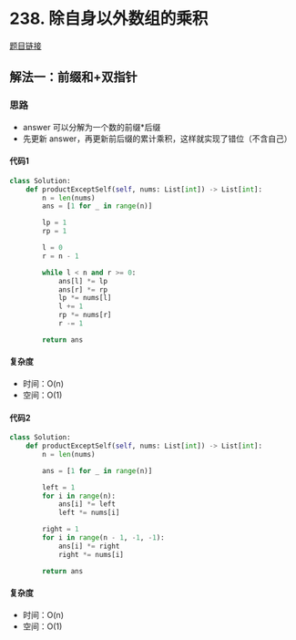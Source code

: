 # 238. 除自身以外数组的乘积

[题目链接](https://leetcode.cn/problems/product-of-array-except-self/description/)

## 解法一：前缀和+双指针

### 思路

- answer 可以分解为一个数的前缀*后缀
- 先更新 answer，再更新前后缀的累计乘积，这样就实现了错位（不含自己）

#### 代码1

```py
class Solution:
    def productExceptSelf(self, nums: List[int]) -> List[int]:
        n = len(nums)
        ans = [1 for _ in range(n)]

        lp = 1
        rp = 1

        l = 0
        r = n - 1

        while l < n and r >= 0:
            ans[l] *= lp
            ans[r] *= rp
            lp *= nums[l]
            l += 1
            rp *= nums[r]
            r -= 1

        return ans
```

#### 复杂度

- 时间：O(n)
- 空间：O(1)

#### 代码2

```py
class Solution:
    def productExceptSelf(self, nums: List[int]) -> List[int]:
        n = len(nums)

        ans = [1 for _ in range(n)]

        left = 1
        for i in range(n):
            ans[i] *= left
            left *= nums[i]

        right = 1
        for i in range(n - 1, -1, -1):
            ans[i] *= right
            right *= nums[i]

        return ans
```

#### 复杂度

- 时间：O(n)
- 空间：O(1)
